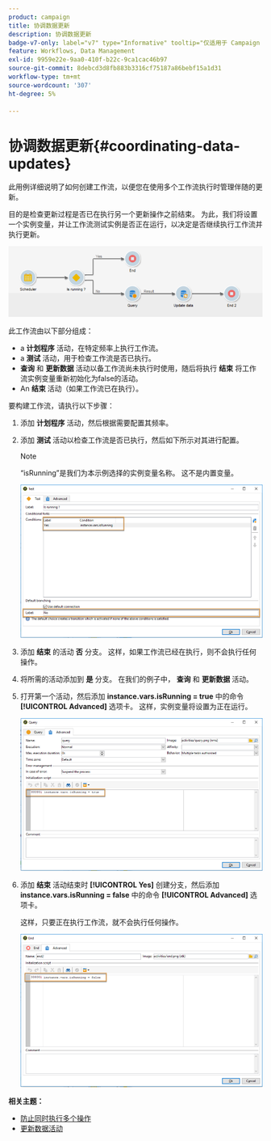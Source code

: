 ```yaml
---
product: campaign
title: 协调数据更新
description: 协调数据更新
badge-v7-only: label="v7" type="Informative" tooltip="仅适用于 Campaign Classic v7"
feature: Workflows, Data Management
exl-id: 9959e22e-9aa0-410f-b22c-9ca1cac46b97
source-git-commit: 8debcd3d8fb883b3316cf75187a86bebf15a1d31
workflow-type: tm+mt
source-wordcount: '307'
ht-degree: 5%

---
```


# 协调数据更新{#coordinating-data-updates}



此用例详细说明了如何创建工作流，以便您在使用多个工作流执行时管理伴随的更新。

目的是检查更新过程是否已在执行另一个更新操作之前结束。 为此，我们将设置一个实例变量，并让工作流测试实例是否正在运行，以决定是否继续执行工作流并执行更新。

![](assets/uc_dataupdate_wkf.png)

此工作流由以下部分组成：

* a **计划程序** 活动，在特定频率上执行工作流。
* a **测试** 活动，用于检查工作流是否已执行。
* **查询** 和 **更新数据** 活动以备工作流尚未执行时使用，随后将执行 **结束** 将工作流实例变量重新初始化为false的活动。
* An **结束** 活动（如果工作流已在执行）。

要构建工作流，请执行以下步骤：

1. 添加 **计划程序** 活动，然后根据需要配置其频率。
1. 添加 **测试** 活动以检查工作流是否已执行，然后如下所示对其进行配置。

   >[!NOTE]
   >
   >“isRunning”是我们为本示例选择的实例变量名称。 这不是内置变量。

   ![](assets/uc_dataupdate_test.png)

1. 添加 **结束** 的活动 **否** 分支。 这样，如果工作流已经在执行，则不会执行任何操作。
1. 将所需的活动添加到 **是** 分支。 在我们的例子中， **查询** 和 **更新数据** 活动。
1. 打开第一个活动，然后添加 **instance.vars.isRunning = true** 中的命令 **[!UICONTROL Advanced]** 选项卡。 这样，实例变量将设置为正在运行。

   ![](assets/uc_dataupdate_query.png)

1. 添加 **结束** 活动结束时 **[!UICONTROL Yes]** 创建分支，然后添加 **instance.vars.isRunning = false** 中的命令 **[!UICONTROL Advanced]** 选项卡。

   这样，只要正在执行工作流，就不会执行任何操作。

   ![](assets/uc_dataupdate_end.png)

**相关主题：**

* [防止同时执行多个操作](monitoring-workflow-execution.md#preventing-simultaneous-multiple-executions)
* [更新数据活动](update-data.md)
